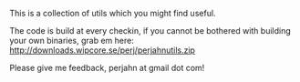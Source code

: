 This is a collection of utils which you might find useful.

The code is build at every checkin, if you cannot be bothered with building your own binaries, grab em here: http://downloads.wipcore.se/perj/perjahnutils.zip

Please give me feedback, perjahn at gmail dot com!
